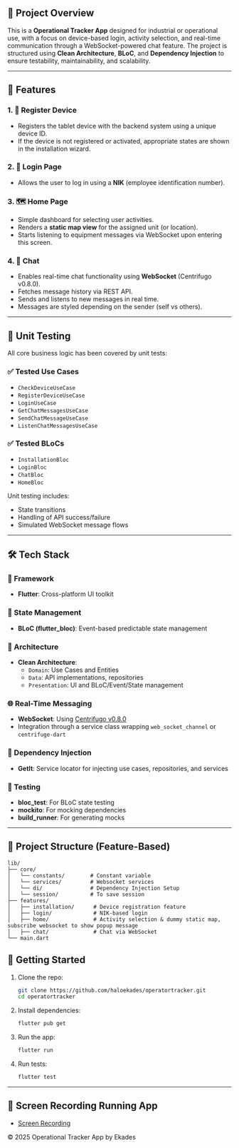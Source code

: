 ## 📱 Project Overview

This is a **Operational Tracker App** designed for industrial or operational use, with a focus on device-based login, activity selection, and real-time communication through a WebSocket-powered chat feature. The project is structured using **Clean Architecture**, **BLoC**, and **Dependency Injection** to ensure testability, maintainability, and scalability.

---

## 🔧 Features

### 1. 🔐 Register Device
- Registers the tablet device with the backend system using a unique device ID.
- If the device is not registered or activated, appropriate states are shown in the installation wizard.

### 2. 👤 Login Page
- Allows the user to log in using a **NIK** (employee identification number).

### 3. 🗺️ Home Page
- Simple dashboard for selecting user activities.
- Renders a **static map view** for the assigned unit (or location).
- Starts listening to equipment messages via WebSocket upon entering this screen.

### 4. 💬 Chat
- Enables real-time chat functionality using **WebSocket** (Centrifugo v0.8.0).
- Fetches message history via REST API.
- Sends and listens to new messages in real time.
- Messages are styled depending on the sender (self vs others).

---

## 🧪 Unit Testing

All core business logic has been covered by unit tests:

### ✅ Tested Use Cases
- `CheckDeviceUseCase`
- `RegisterDeviceUseCase`
- `LoginUseCase`
- `GetChatMessagesUseCase`
- `SendChatMessageUseCase`
- `ListenChatMessagesUseCase`

### ✅ Tested BLoCs
- `InstallationBloc`
- `LoginBloc`
- `ChatBloc`
- `HomeBloc`

Unit testing includes:
- State transitions
- Handling of API success/failure
- Simulated WebSocket message flows

---

## 🛠️ Tech Stack

### 📱 Framework
- **Flutter**: Cross-platform UI toolkit

### 🧠 State Management
- **BLoC (flutter_bloc)**: Event-based predictable state management

### 🧱 Architecture
- **Clean Architecture**:
    - `Domain`: Use Cases and Entities
    - `Data`: API implementations, repositories
    - `Presentation`: UI and BLoC/Event/State management

### 🌐 Real-Time Messaging
- **WebSocket**: Using [Centrifugo v0.8.0](https://centrifugal.dev)
- Integration through a service class wrapping `web_socket_channel` or `centrifuge-dart`

### 🧩 Dependency Injection
- **GetIt**: Service locator for injecting use cases, repositories, and services

### 🧪 Testing
- **bloc_test**: For BLoC state testing
- **mockito**: For mocking dependencies
- **build_runner**: For generating mocks

---

## 📁 Project Structure (Feature-Based)

```
lib/
├── core/
│   └── constants/        # Constant variable
│   └── services/         # Websocket services
│   └── di/               # Dependency Injection Setup
│   └── session/          # To save session
├── features/
│   ├── installation/      # Device registration feature
│   ├── login/             # NIK-based login
│   ├── home/              # Activity selection & dummy static map, subscribe websocket to show popup message
│   ├── chat/              # Chat via WebSocket
└── main.dart
```

## 🚀 Getting Started

1. Clone the repo:
   ```bash
   git clone https://github.com/haloekades/operatortracker.git
   cd operatortracker
   ```

2. Install dependencies:
   ```bash
   flutter pub get
   ```

3. Run the app:
   ```bash
   flutter run
   ```

4. Run tests:
   ```bash
   flutter test
   ```
   
---

## 📱 Screen Recording Running App

- [Screen Recording](https://drive.google.com/file/d/1f7fvkfJMby24X5zo2gcRewQyx8dNdXSX/view)


© 2025 Operational Tracker App by Ekades
